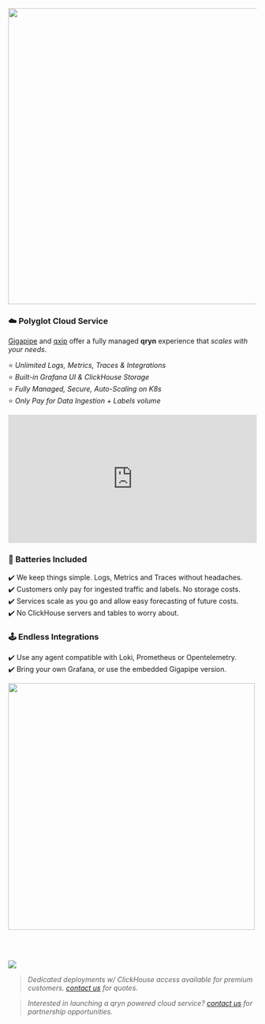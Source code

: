 <a href="https://app.gigapipe.com/signup?ref=qxip" target="_blank">
  <!-- <img src="https://user-images.githubusercontent.com/1423657/200078144-5d0b0960-2ad8-4b0c-9cdd-b7f8f9f516ae.png" width=500 /> -->
  <img src="https://user-images.githubusercontent.com/1423657/200078554-f8352174-9a6b-4f4a-90fc-1c6521d46c5b.png" width=600 />  
</a>

### ☁️ Polyglot Cloud Service

[Gigapipe](https://gigapipe.com/) and [qxip](https://metrico.in) offer a fully managed **qryn** experience that _scales with your needs_.

⭐ _Unlimited Logs, Metrics, Traces & Integrations_<br>
⭐ _Built-in Grafana UI & ClickHouse Storage_<br>
⭐ _Fully Managed, Secure, Auto-Scaling on K8s_<br>
⭐ _Only Pay for Data Ingestion + Labels volume_<br>

<iframe height="300" width="100%" scrolling="no" border=0 src="https://qryn.metrico.in/cloud/pricing.html" style="height: 260px; width: 100%; border: 0px; background: #FFF;"></iframe>

### 🔋 Batteries Included
✔️ We keep things simple. Logs, Metrics and Traces without headaches.<br>
✔️ Customers only pay for ingested traffic and labels. No storage costs.<br>
✔️ Services scale as you go and allow easy forecasting of future costs.<br>
✔️ No ClickHouse servers and tables to worry about.<br>

### 🕹️ Endless Integrations
✔️ Use any agent compatible with Loki, Prometheus or Opentelemetry.<br>
✔️ Bring your own Grafana, or use the embedded Gigapipe version.<br>



<a href="https://app.gigapipe.com/signup?ref=qxip" target="_blank">
  <img src="https://user-images.githubusercontent.com/1423657/199832448-b5b42495-bd88-45b5-a455-2e57fe828c63.png" width=500 />
</a>

<br><br>

<a href="https://app.gigapipe.com/signup?ref=qxip" target="_blank">
  <img src="https://user-images.githubusercontent.com/1423657/199849352-c95ea724-ccf0-4244-a879-643a87c0ee6d.png">
</a>

<!--
  <img src="https://user-images.githubusercontent.com/1423657/200003575-69fd497a-c1a5-4f26-909b-c3abf61858f2.png" width=250 />
-->


> _Dedicated deployments w/ ClickHouse access available for premium customers. [contact us](mailto:info@qryn.dev) for quotes._

> _Interested in launching a qryn powered cloud service? [contact us](mailto:info@qryn.dev) for partnership opportunities._

